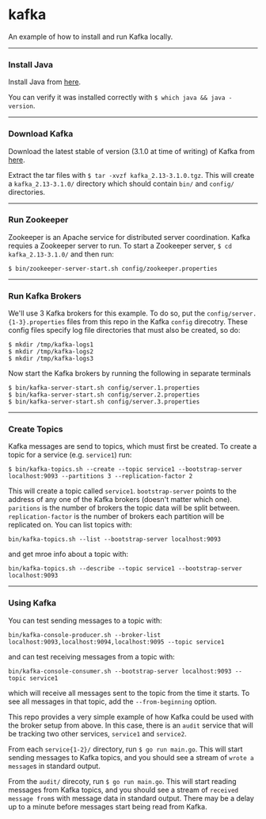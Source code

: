 # kafka

An example of how to install and run Kafka locally.

---

### Install Java

Install Java from [here](https://www.oracle.com/java/technologies/downloads/).

You can verify it was installed correctly with `$ which java && java -version`.

---

### Download Kafka

Download the latest stable of version (3.1.0 at time of writing) of Kafka from [here](https://archive.apache.org/dist/kafka/).

Extract the tar files with `$ tar -xvzf kafka_2.13-3.1.0.tgz`. This will create a `kafka_2.13-3.1.0/` directory which should contain `bin/` and `config/` directories.

---

### Run Zookeeper

Zookeeper is an Apache service for distributed server coordination. Kafka requies a Zookeeper server to run. To start a Zookeeper server, `$ cd kafka_2.13-3.1.0/` and then run:
```
$ bin/zookeeper-server-start.sh config/zookeeper.properties
```

---

### Run Kafka Brokers

We'll use 3 Kafka brokers for this example. To do so, put the `config/server.{1-3}.properties` files from this repo in the Kafka `config` direcotry. These config files specify log file directories that must also be created, so do:
```
$ mkdir /tmp/kafka-logs1
$ mkdir /tmp/kafka-logs2
$ mkdir /tmp/kafka-logs3
```
Now start the Kafka brokers by running the following in separate terminals
```
$ bin/kafka-server-start.sh config/server.1.properties
$ bin/kafka-server-start.sh config/server.2.properties
$ bin/kafka-server-start.sh config/server.3.properties
```

---

### Create Topics

Kafka messages are send to topics, which must first be created. To create a topic for a service (e.g. `service1`) run:
```
$ bin/kafka-topics.sh --create --topic service1 --bootstrap-server localhost:9093 --partitions 3 --replication-factor 2
```

This will create a topic called `service1`. `bootstrap-server` points to the address of any one of the Kafka brokers (doesn't matter which one). `paritions` is the number of brokers the topic data will be split between. `replication-factor` is the number of brokers each partition will be replicated on. You can list topics with:
```
bin/kafka-topics.sh --list --bootstrap-server localhost:9093
```
and get mroe info about a topic with:
```
bin/kafka-topics.sh --describe --topic service1 --bootstrap-server localhost:9093
```

---

### Using Kafka

You can test sending messages to a topic with:
```
bin/kafka-console-producer.sh --broker-list localhost:9093,localhost:9094,localhost:9095 --topic service1
```
and can test receiving messages from a topic with:
```
bin/kafka-console-consumer.sh --bootstrap-server localhost:9093 --topic service1
```
which will receive all messages sent to the topic from the time it starts. To see all messages in that topic, add the `--from-beginning` option.

This repo provides a very simple example of how Kafka could be used with the broker setup from above. In this case, there is an `audit` service that will be tracking two other services, `service1` and `service2`.

From each `service{1-2}/` directory, run `$ go run main.go`. This will start sending messages to Kafka topics, and you should see a stream of `wrote a message`s in standard output.

From the `audit/` direcoty, run `$ go run main.go`. This will start reading messages from Kafka topics, and you should see a stream of `received message from`s with message data in standard output. There may be a delay up to a minute before messages start being read from Kafka.
